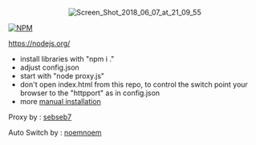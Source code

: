 <p align="center">
  <img src="https://image.ibb.co/bSyUso/Screen_Shot_2018_06_07_at_21_09_55.png" alt="Screen_Shot_2018_06_07_at_21_09_55" border="0">
</p>





[![NPM](https://nodei.co/npm/cryptonote-proxy.png)](https://npmjs.org/package/cryptonote-proxy)


https://nodejs.org/

- install libraries with "npm i ."
- adjust config.json
- start with "node proxy.js"
- don't open index.html from this repo, to control the switch point your browser to the "httpport" as in config.json
- more [manual installation](https://github.com/iisbetoq/cryptonote-proxy/wiki)

Proxy by : [sebseb7](https://github.com/sebseb7/cryptonote-proxy)

Auto Switch by : [noemnoem](https://github.com/noemnoem/cryptonote-proxy)
